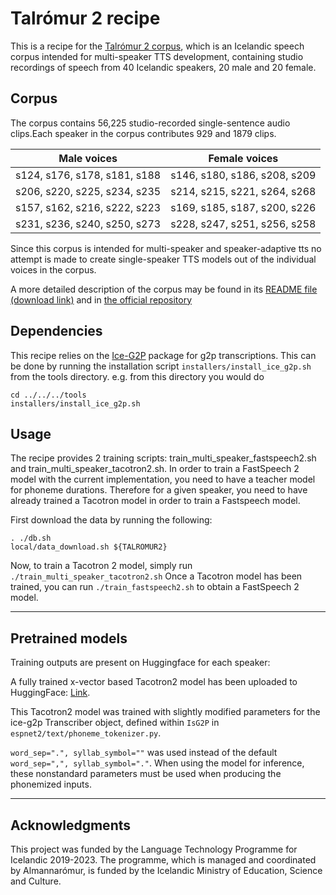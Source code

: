 # Talrómur 2 recipe

This is a recipe for the [Talrómur 2 corpus](https://repository.clarin.is/repository/xmlui/handle/20.500.12537/167), which is an Icelandic speech corpus intended for multi-speaker TTS development, containing studio recordings of speech from 40 Icelandic speakers, 20 male and 20 female.

## Corpus
The corpus contains 56,225 studio-recorded single-sentence audio clips.Each speaker in the corpus contributes 929 and 1879 clips.

| Male voices | Female voices |
|---|---|
| s124, s176, s178, s181, s188 | s146, s180, s186, s208, s209 |
| s206, s220, s225, s234, s235 | s214, s215, s221, s264, s268 |
| s157, s162, s216, s222, s223 | s169, s185, s187, s200, s226 |
| s231, s236, s240, s250, s273 | s228, s247, s251, s256, s258 |

Since this corpus is intended for multi-speaker and speaker-adaptive tts no attempt is made to create single-speaker TTS models out of the individual voices in the corpus.

A more detailed description of the corpus may be found in its [README file (download link)](https://repository.clarin.is/repository/xmlui/bitstream/handle/20.500.12537/167/README.md) and in [the official repository](https://repository.clarin.is/repository/xmlui/handle/20.500.12537/167)

## Dependencies
This recipe relies on the [Ice-G2P](https://github.com/grammatek/ice-g2p) package for g2p transcriptions. This can be done by running the installation script `installers/install_ice_g2p.sh` from the tools directory. e.g. from this directory you would do
```
cd ../../../tools
installers/install_ice_g2p.sh
```

## Usage
The recipe provides 2 training scripts: train_multi_speaker_fastspeech2.sh and train_multi_speaker_tacotron2.sh. In order to train a FastSpeech 2 model with the current implementation, you need to have a teacher model for phoneme durations. Therefore for a given speaker, you need to have already trained a Tacotron model in order to train a Fastspeech model.

First download the data by running the following:
```
. ./db.sh
local/data_download.sh ${TALROMUR2}
```
Now, to train a Tacotron 2 model, simply run `./train_multi_speaker_tacotron2.sh`
Once a Tacotron model has been trained, you can run `./train_fastspeech2.sh` to obtain a FastSpeech 2 model.


---
## Pretrained models
Training outputs are present on Huggingface for each speaker:

A fully trained x-vector based Tacotron2 model has been uploaded to HuggingFace: [Link](https://huggingface.co/espnet/talromur2_xvector_tacotron2).

This Tacotron2 model was trained with slightly modified parameters for the ice-g2p Transcriber object, defined within `IsG2P` in `espnet2/text/phoneme_tokenizer.py`.

`word_sep=".", syllab_symbol=""` was used instead of the default `word_sep=",", syllab_symbol="."`. When using the model for inference, these nonstandard parameters must be used when producing the phonemized inputs.

---

## Acknowledgments
This project was funded by the Language Technology Programme for Icelandic 2019-2023. The programme, which is managed and coordinated by Almannarómur, is funded by the Icelandic Ministry of Education, Science and Culture.

